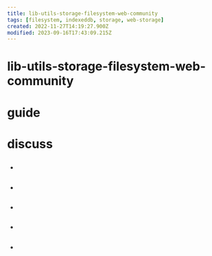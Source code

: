 ```yaml
---
title: lib-utils-storage-filesystem-web-community
tags: [filesystem, indexeddb, storage, web-storage]
created: 2022-11-27T14:19:27.900Z
modified: 2023-09-16T17:43:09.215Z
---
```


# lib-utils-storage-filesystem-web-community

# guide

# discuss
- ## 

- ## 

- ## 

- ## 

- ## 

